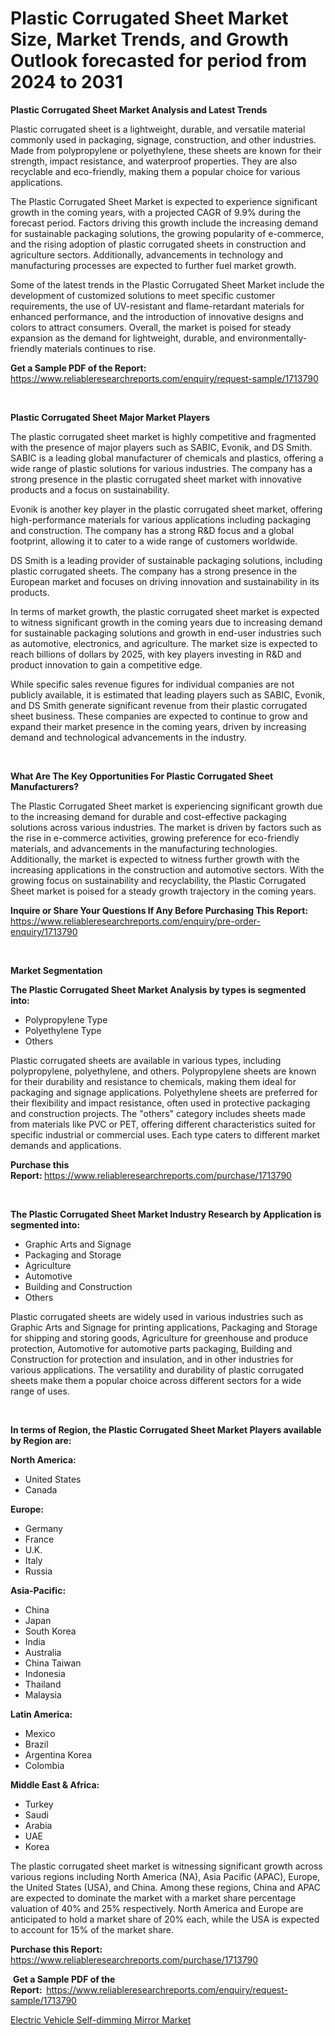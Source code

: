 <p><h1>Plastic Corrugated Sheet Market Size, Market Trends, and Growth Outlook forecasted for period from 2024 to 2031</h1></p><p><strong>Plastic Corrugated Sheet Market Analysis and Latest Trends</strong></p>
<p><p>Plastic corrugated sheet is a lightweight, durable, and versatile material commonly used in packaging, signage, construction, and other industries. Made from polypropylene or polyethylene, these sheets are known for their strength, impact resistance, and waterproof properties. They are also recyclable and eco-friendly, making them a popular choice for various applications.</p><p>The Plastic Corrugated Sheet Market is expected to experience significant growth in the coming years, with a projected CAGR of 9.9% during the forecast period. Factors driving this growth include the increasing demand for sustainable packaging solutions, the growing popularity of e-commerce, and the rising adoption of plastic corrugated sheets in construction and agriculture sectors. Additionally, advancements in technology and manufacturing processes are expected to further fuel market growth.</p><p>Some of the latest trends in the Plastic Corrugated Sheet Market include the development of customized solutions to meet specific customer requirements, the use of UV-resistant and flame-retardant materials for enhanced performance, and the introduction of innovative designs and colors to attract consumers. Overall, the market is poised for steady expansion as the demand for lightweight, durable, and environmentally-friendly materials continues to rise.</p></p>
<p><strong>Get a Sample PDF of the Report:&nbsp;</strong> <a href="https://www.reliableresearchreports.com/enquiry/request-sample/1713790">https://www.reliableresearchreports.com/enquiry/request-sample/1713790</a></p>
<p>&nbsp;</p>
<p><strong>Plastic Corrugated Sheet Major Market Players</strong></p>
<p><p>The plastic corrugated sheet market is highly competitive and fragmented with the presence of major players such as SABIC, Evonik, and DS Smith. SABIC is a leading global manufacturer of chemicals and plastics, offering a wide range of plastic solutions for various industries. The company has a strong presence in the plastic corrugated sheet market with innovative products and a focus on sustainability.</p><p>Evonik is another key player in the plastic corrugated sheet market, offering high-performance materials for various applications including packaging and construction. The company has a strong R&D focus and a global footprint, allowing it to cater to a wide range of customers worldwide.</p><p>DS Smith is a leading provider of sustainable packaging solutions, including plastic corrugated sheets. The company has a strong presence in the European market and focuses on driving innovation and sustainability in its products.</p><p>In terms of market growth, the plastic corrugated sheet market is expected to witness significant growth in the coming years due to increasing demand for sustainable packaging solutions and growth in end-user industries such as automotive, electronics, and agriculture. The market size is expected to reach billions of dollars by 2025, with key players investing in R&D and product innovation to gain a competitive edge.</p><p>While specific sales revenue figures for individual companies are not publicly available, it is estimated that leading players such as SABIC, Evonik, and DS Smith generate significant revenue from their plastic corrugated sheet business. These companies are expected to continue to grow and expand their market presence in the coming years, driven by increasing demand and technological advancements in the industry.</p></p>
<p>&nbsp;</p>
<p><strong>What Are The Key Opportunities For Plastic Corrugated Sheet Manufacturers?</strong></p>
<p><p>The Plastic Corrugated Sheet market is experiencing significant growth due to the increasing demand for durable and cost-effective packaging solutions across various industries. The market is driven by factors such as the rise in e-commerce activities, growing preference for eco-friendly materials, and advancements in the manufacturing technologies. Additionally, the market is expected to witness further growth with the increasing applications in the construction and automotive sectors. With the growing focus on sustainability and recyclability, the Plastic Corrugated Sheet market is poised for a steady growth trajectory in the coming years.</p></p>
<p><strong>Inquire or Share Your Questions If Any Before Purchasing This Report:</strong> <a href="https://www.reliableresearchreports.com/enquiry/pre-order-enquiry/1713790">https://www.reliableresearchreports.com/enquiry/pre-order-enquiry/1713790</a></p>
<p>&nbsp;</p>
<p><strong>Market Segmentation</strong></p>
<p><strong>The Plastic Corrugated Sheet Market Analysis by types is segmented into:</strong></p>
<p><ul><li>Polypropylene Type</li><li>Polyethylene Type</li><li>Others</li></ul></p>
<p><p>Plastic corrugated sheets are available in various types, including polypropylene, polyethylene, and others. Polypropylene sheets are known for their durability and resistance to chemicals, making them ideal for packaging and signage applications. Polyethylene sheets are preferred for their flexibility and impact resistance, often used in protective packaging and construction projects. The "others" category includes sheets made from materials like PVC or PET, offering different characteristics suited for specific industrial or commercial uses. Each type caters to different market demands and applications.</p></p>
<p><strong>Purchase this Report:&nbsp;</strong><a href="https://www.reliableresearchreports.com/purchase/1713790">https://www.reliableresearchreports.com/purchase/1713790</a></p>
<p>&nbsp;</p>
<p><strong>The Plastic Corrugated Sheet Market Industry Research by Application is segmented into:</strong></p>
<p><ul><li>Graphic Arts and Signage</li><li>Packaging and Storage</li><li>Agriculture</li><li>Automotive</li><li>Building and Construction</li><li>Others</li></ul></p>
<p><p>Plastic corrugated sheets are widely used in various industries such as Graphic Arts and Signage for printing applications, Packaging and Storage for shipping and storing goods, Agriculture for greenhouse and produce protection, Automotive for automotive parts packaging, Building and Construction for protection and insulation, and in other industries for various applications. The versatility and durability of plastic corrugated sheets make them a popular choice across different sectors for a wide range of uses.</p></p>
<p>&nbsp;</p>
<p><strong>In terms of Region, the Plastic Corrugated Sheet Market Players available by Region are:</strong></p>
<p>
    <p> <strong> North America: </strong>
        <ul>
            <li>United States</li>
            <li>Canada</li>
        </ul>
        </p> 
    <p> <strong> Europe: </strong>
        <ul>
            <li>Germany</li>
            <li>France</li>
            <li>U.K.</li>
            <li>Italy</li>
            <li>Russia</li>
        </ul>
        </p> 
    <p> <strong> Asia-Pacific: </strong>
        <ul>
            <li>China</li>
            <li>Japan</li>
            <li>South Korea</li>
            <li>India</li>
            <li>Australia</li>
            <li>China Taiwan</li>
            <li>Indonesia</li>
            <li>Thailand</li>
            <li>Malaysia</li>
        </ul>
        </p> 
    <p> <strong> Latin America: </strong>
        <ul>
            <li>Mexico</li>
            <li>Brazil</li>
            <li>Argentina Korea</li>
            <li>Colombia</li>
        </ul>
        </p> 
    <p> <strong> Middle East & Africa: </strong>
        <ul>
            <li>Turkey</li>
            <li>Saudi</li>
            <li>Arabia</li>
            <li>UAE</li>
            <li>Korea</li>
        </ul>
    </p>
    </p>
<p><p>The plastic corrugated sheet market is witnessing significant growth across various regions including North America (NA), Asia Pacific (APAC), Europe, the United States (USA), and China. Among these regions, China and APAC are expected to dominate the market with a market share percentage valuation of 40% and 25% respectively. North America and Europe are anticipated to hold a market share of 20% each, while the USA is expected to account for 15% of the market share.</p></p>
<p><strong>Purchase this Report: </strong><a href="https://www.reliableresearchreports.com/purchase/1713790">https://www.reliableresearchreports.com/purchase/1713790</a></p>
<p>&nbsp;<strong>Get a Sample PDF of the Report:&nbsp;&nbsp;</strong><a href="https://www.reliableresearchreports.com/enquiry/request-sample/1713790">https://www.reliableresearchreports.com/enquiry/request-sample/1713790</a></p>
<p><strong></strong></p>
<p><p><a href="https://github.com/timeliteaut/Market-Research-Report-List-1/blob/main/electric-vehicle-self-dimming-mirror-market.md">Electric Vehicle Self-dimming Mirror Market</a></p></p>